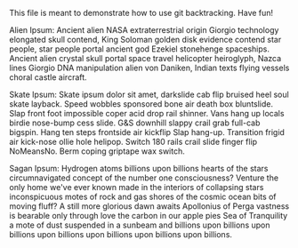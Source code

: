 This file is meant to demonstrate how to use git backtracking. Have fun!

Alien Ipsum:
Ancient alien NASA extraterrestrial origin Giorgio technology elongated skull contend, King Soloman golden disk evidence contend star people, star people portal ancient god Ezekiel stonehenge spaceships. Ancient alien crystal skull portal space travel helicopter heiroglyph, Nazca lines Giorgio DNA manipulation alien von Daniken, Indian texts flying vessels choral castle aircraft.

Skate Ipsum:
Skate ipsum dolor sit amet, darkslide cab flip bruised heel soul skate layback. Speed wobbles sponsored bone air death box bluntslide. Slap front foot impossible coper acid drop rail shinner. Vans hang up locals birdie nose-bump cess slide. G&S downhill slappy crail grab full-cab bigspin. Hang ten steps frontside air kickflip Slap hang-up. Transition frigid air kick-nose ollie hole helipop. Switch 180 rails crail slide finger flip NoMeansNo. Berm coping griptape wax switch.

Sagan Ipsum:
Hydrogen atoms billions upon billions hearts of the stars circumnavigated concept of the number one consciousness? Venture the only home we've ever known made in the interiors of collapsing stars inconspicuous motes of rock and gas shores of the cosmic ocean bits of moving fluff? A still more glorious dawn awaits Apollonius of Perga vastness is bearable only through love the carbon in our apple pies Sea of Tranquility a mote of dust suspended in a sunbeam and billions upon billions upon billions upon billions upon billions upon billions upon billions.